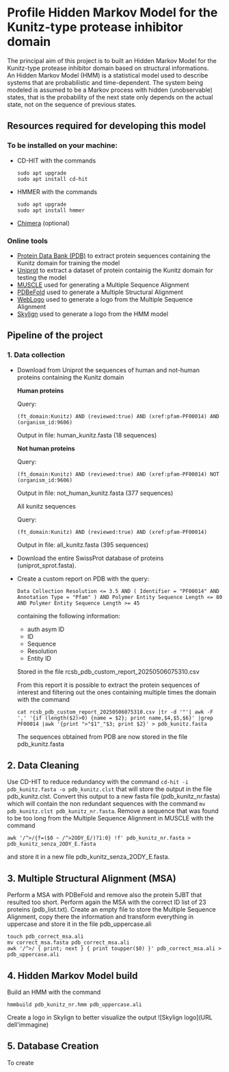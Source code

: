 # Profile Hidden Markov Model for the Kunitz-type protease inhibitor domain

The principal aim of this project is to built an Hidden Markov Model for the Kunitz-type protease inhibitor domain based on structural informations.  
An Hidden Markov Model (HMM) is a statistical model used to describe systems that are probabilistic and time-dependent. The system being modeled is assumed to be a Markov process with hidden (unobservable) states, that is the probability of the next state only depends on the actual state, not on the sequence of previous states.   

## Resources required for developing this model
### To be installed on your machine:
* CD-HIT with the commands
     ```
     sudo apt upgrade                     
     sudo apt install cd-hit
* HMMER with the commands
     ```
     sudo apt upgrade                     
     sudo apt install hmmer
* [Chimera](https://www.cgl.ucsf.edu/chimera/download.html) (optional)
### Online tools
* [Protein Data Bank (PDB)](https://www.rcsb.org/) to extract protein sequences containing the Kunitz domain for training the model 
* [Uniprot](https://www.uniprot.org/) to extract a dataset of protein containig the Kunitz domain for testing the model 
* [MUSCLE](https://www.ebi.ac.uk/jdispatcher/msa/muscle?stype=protein) used for generating a Multiple Sequence Alignment
* [PDBeFold](https://www.ebi.ac.uk/msd-srv/ssm/) used to generate a Multiple Structural Alignment
* [WebLogo](https://weblogo.berkeley.edu/logo.cgi) used to generate a logo from the Multiple Sequence Alignment
* [Skylign](https://skylign.org/) used to generate a logo from the HMM model 

## Pipeline of the project
### 1. Data collection
* Download from Uniprot the sequences of human and not-human proteins containing the Kunitz domain
  
  **Human proteins**
  
  Query:
  ```
  (ft_domain:Kunitz) AND (reviewed:true) AND (xref:pfam-PF00014) AND (organism_id:9606) 
  ```
  Output in file: human_kunitz.fasta (18 sequences)
  
  **Not human proteins**
  
  Query:
  ```
  (ft_domain:Kunitz) AND (reviewed:true) AND (xref:pfam-PF00014) NOT (organism_id:9606) 
  ```
  Output in file: not_human_kunitz.fasta (377 sequences)
  
  All kunitz sequences
  
  Query:
   ```
   (ft_domain:Kunitz) AND (reviewed:true) AND (xref:pfam-PF00014) 
   ```
  Output in file: all_kunitz.fasta (395 sequences)
* Download the entire SwissProt database of proteins (uniprot_sprot.fasta).
* Create a custom report on PDB with the query:
  ```
  Data Collection Resolution <= 3.5 AND ( Identifier = "PF00014" AND Annotation Type = "Pfam" ) AND Polymer Entity Sequence Length <= 80 AND Polymer Entity Sequence Length >= 45
  ```
  containing the following information:
   - auth asym ID
   - ID
   - Sequence
   - Resolution
   - Entity ID
  
  Stored in the file rcsb_pdb_custom_report_20250506075310.csv
  
  From this report it is possible to extract the protein sequences of interest and filtering out    the ones containing multiple times the domain with the command
  ```
  cat rcsb_pdb_custom_report_20250506075310.csv |tr -d '"'| awk -F ',' '{if (length($2)>0) {name = $2}; print name,$4,$5,$6}' |grep PF00014 |awk '{print ">"$1"_"$3; print $2}' > pdb_kunitz.fasta
  ```
  The sequences obtained from PDB are now stored in the file pdb_kunitz.fasta
## 2. Data Cleaning
Use CD-HIT to reduce redundancy with the command 
`cd-hit -i pdb_kunitz.fasta -o pdb_kunitz.clst` that will store the output in the file pdb_kunitz.clst.
Convert this output to a new fasta file (pdb_kunitz_nr.fasta) which will contain the non redundant sequences with the command ```mv pdb_kunitz.clst pdb_kunitz_nr.fasta```.
Remove a sequence that was found to be too long from the Multiple Sequence Alignment in MUSCLE with the command
```
awk '/^>/{f=($0 ~ /^>2ODY_E/)?1:0} !f' pdb_kunitz_nr.fasta > pdb_kunitz_senza_2ODY_E.fasta
```
and store it in a new file pdb_kunitz_senza_2ODY_E.fasta.  
## 3. Multiple Structural Alignment (MSA)
Perform a MSA with PDBeFold and remove also the protein 5JBT that resulted too short.
Perform again the MSA with the correct ID list of 23 proteins (pdb_list.txt).
Create an empty file to store the Multiple Sequence Alignment, copy there the information and transform everything in uppercase and store it in the file pdb_uppercase.ali
```
touch pdb_correct_msa.ali
mv correct_msa.fasta pdb_correct_msa.ali
awk '/^>/ { print; next } { print toupper($0) }' pdb_correct_msa.ali > pdb_uppercase.ali
```
## 4. Hidden Markov Model build 
Build an HMM with the command
```
hmmbuild pdb_kunitz_nr.hmm pdb_uppercase.ali
```
Create a logo in Skylign to better visualize the output ![Skylign logo](URL dell'immagine)
## 5. Database Creation 
To create 






